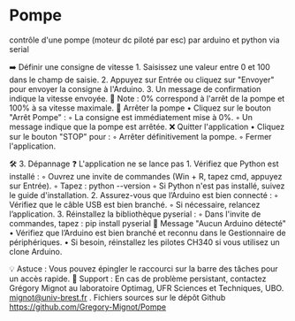 # Pompe
contrôle d'une pompe (moteur dc piloté par esc) par arduino et python via serial

➡️ Définir une consigne de vitesse
    1. Saisissez une valeur entre 0 et 100 dans le champ de saisie.
    2. Appuyez sur Entrée ou cliquez sur "Envoyer" pour envoyer la consigne à l'Arduino.
    3. Un message de confirmation indique la vitesse envoyée.
📌 Note : 0% correspond à l'arrêt de la pompe et 100% à sa vitesse maximale.
🛑 Arrêter la pompe
    • Cliquez sur le bouton "Arrêt Pompe" :
        ◦ La consigne est immédiatement mise à 0%.
        ◦ Un message indique que la pompe est arrêtée.
❌ Quitter l'application
    • Cliquez sur le bouton "STOP" pour :
        ◦ Arrêter définitivement la pompe.
        ◦ Fermer l'application.

🛠 3. Dépannage
❓ L'application ne se lance pas
    1. Vérifiez que Python est installé :
        ◦ Ouvrez une invite de commandes (Win + R, tapez cmd, appuyez sur Entrée).
        ◦ Tapez : python --version
        ◦ Si Python n'est pas installé, suivez le guide d'installation.
    2. Assurez-vous que l’Arduino est bien connecté :
        ◦ Vérifiez que le câble USB est bien branché.
        ◦ Si nécessaire, relancez l’application.
    3. Réinstallez la bibliothèque pyserial :
        ◦ Dans l'invite de commandes, tapez : pip install pyserial
🚨 Message "Aucun Arduino détecté"
    • Vérifiez que l’Arduino est bien branché et reconnu dans le Gestionnaire de périphériques.
    • Si besoin, réinstallez les pilotes CH340 si vous utilisez un clone Arduino.

💡 Astuce : Vous pouvez épingler le raccourci sur la barre des tâches pour un accès rapide.
🔧 Support : En cas de problème persistant, contactez Grégory Mignot au laboratoire Optimag, UFR Sciences et Techniques, UBO.  mignot@univ-brest.fr .
Fichiers sources sur le dépôt Github https://github.com/Gregory-Mignot/Pompe
